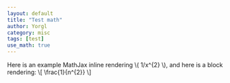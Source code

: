 ```yaml
---
layout: default
title: "Test math"
author: Yorgl
category: misc
tags: [test]
use_math: true
---
```


Here is an example MathJax inline rendering \\( 1/x^{2} \\), and here is a block rendering: 
\\[ \frac{1}{n^{2}} \\]
